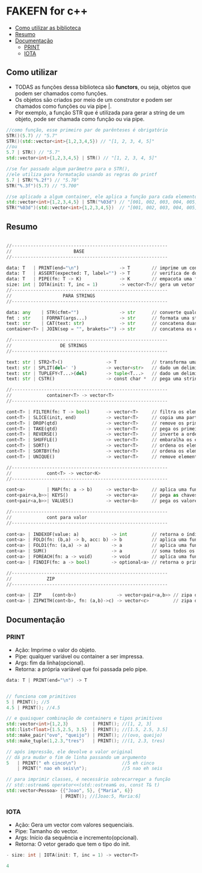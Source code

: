 # FAKEFN for c++

[](toc)

- [Como utilizar as biblioteca](#como-utilizar-as-biblioteca)
- [Resumo](#resumo)
- [Documentação](#documentação)
  - [PRINT](#print)
  - [IOTA](#iota)
[](toc)

## Como utilizar

- TODAS as funções dessa biblioteca são **functors**, ou seja, objetos que podem ser chamados como funções.
- Os objetos são criados por meio de um construtor e podem ser chamados como funções ou via pipe |.
- Por exemplo, a função STR que é utilizada para gerar a string de um objeto, pode ser chamada como função ou via pipe.

```cpp
//como função, esse primeiro par de parênteses é obrigatório
STR()(5.7) // "5.7"
STR()(std::vector<int>{1,2,3,4,5}) // "[1, 2, 3, 4, 5]"
//ou
5.7 | STR() // "5.7"
std::vector<int>{1,2,3,4,5} | STR() // "[1, 2, 3, 4, 5]"

//se for passado algum parâmetro para o STR(), 
//ele utiliza para formatação usando as regras do printf
5.7 | STR("%.2f") // "5.70"
STR("%.3f")(5.7) // "5.700"

//se aplicado a algum container, ele aplica a função para cada elemento
std::vector<int>{1,2,3,4,5} | STR("%03d") // "[001, 002, 003, 004, 005]"
STR("%03d")(std::vector<int>{1,2,3,4,5})  // "[001, 002, 003, 004, 005]"
```

## Resumo

```py

//----------------------------------------------------------
//                       BASE 
//----------------------------------------------------------

data: T   | PRINT(end="\n")               -> T        // imprime um conteúdo
data: T   | ASSERT(expected: T, label="") -> T        // verifica de dois valores são iguais
data: T   | PIPE(fn: T -> K)              -> K        // empacota uma função num PIPE
size: int | IOTA(init: T, inc = 1)        -> vector<T>// gera um vetor sequencial
//----------------------------------------------------------
//                   PARA STRINGS
//----------------------------------------------------------

data: any    | STR(cfmt="")               -> str      // converte qualquer coisa para string e formata
fmt : str    | FORMAT(args...)            -> str      // formata uma string com printf
text: str    | CAT(text: str)             -> str      // concatena duas strings
container<T> | JOIN(sep = "", brakets="") -> str      // concatena os elementos de um container 

//----------------------------------------------------------
//                  DE STRINGS
//----------------------------------------------------------

text: str | STR2<T>()                -> T             // transforma uma string em um tipo específico
text: str | SPLIT(del=' ')           -> vector<str>   // dado um delimitador, separa em vetor de strings
text: str | TUPLEFY<T...>(del)       -> tuple<T...>   // dado um delimitador, separa em uma tupla 
text: str | CSTR()                   -> const char *  // pega uma string gera um const char*

//----------------------------------------------------------
//             container<T> -> vector<T>  
//----------------------------------------------------------

cont<T> | FILTER(fn: T -> bool)      -> vector<T>     // filtra os elementos que satisfazem a função
cont<T> | SLICE(init, end)           -> vector<T>     // copia uma parte do vetor
cont<T> | DROP(qtd)                  -> vector<T>     // remove os primeiros elementos
cont<T> | TAKE(qtd)                  -> vector<T>     // pega os primeiros elementos
cont<T> | REVERSE()                  -> vector<T>     // inverte a ordem dos elementos
cont<T> | SHUFFLE()                  -> vector<T>     // embaralha os elementos
cont<T> | SORT()                     -> vector<T>     // ordena os elementos
cont<T> | SORTBY(fn)                 -> vector<T>     // ordena os elementos com base em uma função
cont<T> | UNIQUE()                   -> vector<T>     // remove elementos duplicados

//----------------------------------------------------------
//             cont<T> -> vector<K>
//----------------------------------------------------------

cont<a>        | MAP(fn: a -> b)     -> vector<b>     // aplica uma função em todos os elementos
cont<pair<a,b>>| KEYS()              -> vector<a>     // pega as chaves de um cont de pares
cont<pair<a,b>>| VALUES()            -> vector<b>     // pega os valores de um cont de pares

//----------------------------------------------------------
//             cont para valor
//----------------------------------------------------------
       
cont<a> | INDEXOF(value: a)            -> int         // retorna o índice de um elemento ou -1
cont<a> | FOLD(fn: (b,a) -> b, acc: b) -> b           // aplica uma função acumulativa dado valor inicial
cont<a> | FOLD1(fn: (a,a) -> a)        -> a           // aplica uma função acumulativa
cont<a> | SUM()                        -> a           // soma todos os elementos
cont<a> | FOREACH(fn: a -> void)       -> void        // aplica uma função em todos os elementos
cont<a> | FINDIF(fn: a -> bool)        -> optional<a> // retorna o primeiro elemento que satisfaz a função

//----------------------------------------------------------
//             ZIP
//----------------------------------------------------------

cont<a> | ZIP    (cont<b>)               -> vector<pair<a,b>> // zipa dois containers em um cont de pares
cont<a> | ZIPWITH(cont<b>, fn: (a,b)->c) -> vector<c>         // zipa dois containers usando uma função

```

## Documentação

### PRINT

- Ação: Imprime o valor do objeto.
- Pipe: qualquer variável ou container a ser impressa.
- Args: fim da linha(opcional).
- Retorna: a própria variável que foi passada pelo pipe.

```c++
data: T | PRINT(end="\n") -> T
```

```c++

// funciona com primitivos
5 | PRINT(); //5
4.5 | PRINT(); //4.5

// e quaisquer combinação de containers e tipos primitivos
std::vector<int>{1,2,3}         | PRINT(); //[1, 2, 3]
std::list<float>{1.5,2.5, 3.5}  | PRINT(); //[1.5, 2.5, 3.5]
std::make_pair("ovo", "queijo") | PRINT(); //(ovo, queijo)
std::make_tuple(1,2.3,"tres")   | PRINT(); //(1, 2.3, tres)

// após impressão, ele devolve o valor original
// dá pra mudar o fim de linha passando um argumento
5   | PRINT(" eh cinco\n")                 //5 eh cinco
    | PRINT(" nao eh seis\n");             //5 nao eh seis

// para imprimir classes, é necessário sobrecarregar a função
// std::ostream& operator<<(std::ostream& os, const T& t)
std::vector<Pessoa> {{"Joao", 5}, {"Maria", 6}} 
                    | PRINT(); //[Joao:5, Maria:6]
```

### IOTA

- Ação: Gera um vector com valores sequenciais.
- Pipe: Tamanho do vector.
- Args: Início da sequência e incremento(opcional).
- Retorna: O vetor gerado que tem o tipo do init.

```c++
- size: int | IOTA(init: T, inc = 1) -> vector<T>
```

```c++
4
```


